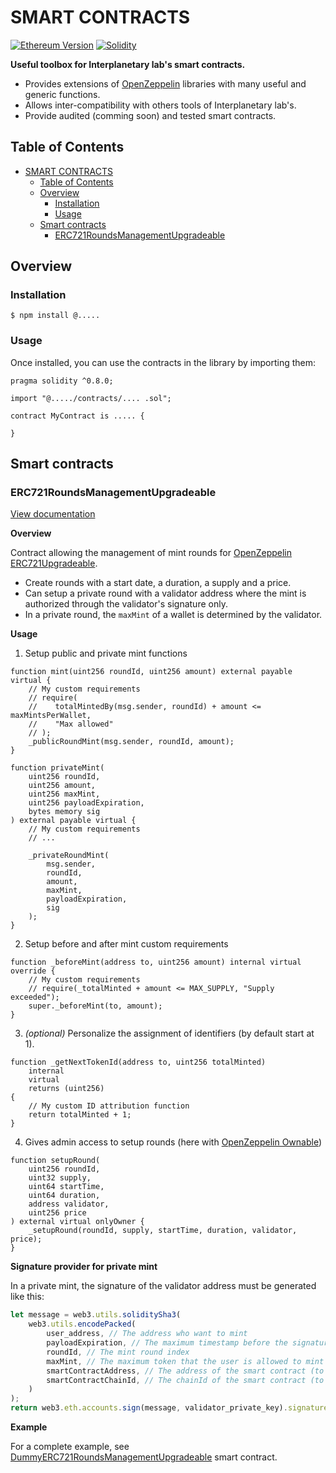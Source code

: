 # SMART CONTRACTS

[![Ethereum Version][ethereum-image]][ethereum-url]
[![Solidity][solidity-image]][solidity-url]

<!-- Markdown link & img dfn's -->
[ethereum-image]: https://img.shields.io/badge/Ethereum-purple?logo=Ethereum
[ethereum-url]: https://ethereum.org/fr/
[solidity-image]: https://img.shields.io/badge/Solidity_v0.8.17-gray?logo=Solidity
[solidity-url]: https://docs.soliditylang.org/en/v0.8.17/

**Useful toolbox for Interplanetary lab's smart contracts.**

- Provides extensions of [OpenZeppelin](https://github.com/OpenZeppelin/openzeppelin-contracts) libraries with many useful and generic functions.
- Allows inter-compatibility with others tools of Interplanetary lab's.
- Provide audited (comming soon) and tested smart contracts.


## Table of Contents
- [SMART CONTRACTS](#smart-contracts)
  - [Table of Contents](#table-of-contents)
  - [Overview](#overview)
    - [Installation](#installation)
    - [Usage](#usage)
  - [Smart contracts](#smart-contracts-1)
    - [ERC721RoundsManagementUpgradeable](#erc721roundsmanagementupgradeable)


## Overview

### Installation

```console
$ npm install @.....
```

### Usage

Once installed, you can use the contracts in the library by importing them:

```solidity
pragma solidity ^0.8.0;

import "@...../contracts/.... .sol";

contract MyContract is ..... {

}
```


## Smart contracts

### ERC721RoundsManagementUpgradeable
[View documentation](./docs/ERC721Upgradeable/ERC721RoundsManagementUpgradeable.md)

**Overview**

Contract allowing the management of mint rounds for [OpenZeppelin ERC721Upgradeable](https://github.com/OpenZeppelin/openzeppelin-contracts-upgradeable/blob/master/contracts/token/ERC721/ERC721Upgradeable.sol).
- Create rounds with a start date, a duration, a supply and a price.
- Can setup a private round with a validator address where the mint is authorized through the validator's signature only.
- In a private round, the `maxMint` of a wallet is determined by the validator.


**Usage**

1. Setup public and private mint functions
```solidity
function mint(uint256 roundId, uint256 amount) external payable virtual {
    // My custom requirements 
    // require(
    //    totalMintedBy(msg.sender, roundId) + amount <= maxMintsPerWallet,
    //    "Max allowed"
    // );
    _publicRoundMint(msg.sender, roundId, amount);
}
```

```solidity
function privateMint(
    uint256 roundId,
    uint256 amount,
    uint256 maxMint,
    uint256 payloadExpiration,
    bytes memory sig
) external payable virtual {
    // My custom requirements
    // ...

    _privateRoundMint(
        msg.sender,
        roundId,
        amount,
        maxMint,
        payloadExpiration,
        sig
    );
}
```

2. Setup before and after mint custom requirements
```solidity
function _beforeMint(address to, uint256 amount) internal virtual override {
    // My custom requirements
    // require(_totalMinted + amount <= MAX_SUPPLY, "Supply exceeded");
    super._beforeMint(to, amount);
}
```

3. _(optional)_ Personalize the assignment of identifiers (by default start at 1).
```solidity
function _getNextTokenId(address to, uint256 totalMinted)
    internal
    virtual
    returns (uint256)
{
    // My custom ID attribution function
    return totalMinted + 1;
}
```

4. Gives admin access to setup rounds (here with [OpenZeppelin Ownable](https://docs.openzeppelin.com/contracts/4.x/api/access#Ownable))
```solidity
function setupRound(
    uint256 roundId,
    uint32 supply,
    uint64 startTime,
    uint64 duration,
    address validator,
    uint256 price
) external virtual onlyOwner {
    _setupRound(roundId, supply, startTime, duration, validator, price);
}
```

**Signature provider for private mint**

In a private mint, the signature of the validator address must be generated like this: 

```javascript
let message = web3.utils.soliditySha3(
    web3.utils.encodePacked(
        user_address, // The address who want to mint
        payloadExpiration, // The maximum timestamp before the signature is considered invalid
        roundId, // The mint round index
        maxMint, // The maximum token that the user is allowed to mint in the round 
        smartContractAddress, // The address of the smart contract (to maximize security)
        smartContractChainId, // The chainId of the smart contract (to maximize security)
    )
);
return web3.eth.accounts.sign(message, validator_private_key).signature;
```

**Example**

For a complete example, see [DummyERC721RoundsManagementUpgradeable](./contracts/ERC721Upgradeable/exemples/DummyERC721RoundsManagementUpgradeable.sol) smart contract.
